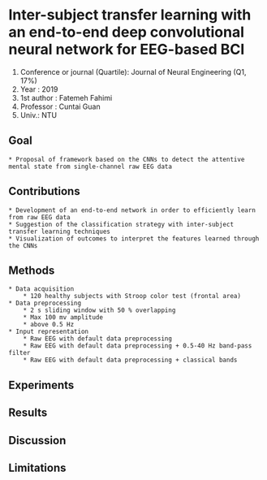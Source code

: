 # Inter-subject transfer learning with an end-to-end deep convolutional neural network for EEG-based BCI

1. Conference or journal (Quartile): Journal of Neural Engineering (Q1, 17%)
2. Year : 2019
3. 1st author : Fatemeh Fahimi
4. Professor : Cuntai Guan
5. Univ.: NTU

## Goal

    * Proposal of framework based on the CNNs to detect the attentive mental state from single-channel raw EEG data

## Contributions

    * Development of an end-to-end network in order to efficiently learn from raw EEG data
    * Suggestion of the classification strategy with inter-subject transfer learning techniques
    * Visualization of outcomes to interpret the features learned through the CNNs

## Methods

    * Data acquisition
    	* 120 healthy subjects with Stroop color test (frontal area)
    * Data preprocessing
    	* 2 s sliding window with 50 % overlapping
    	* Max 100 mv amplitude
    	* above 0.5 Hz
    * Input representation
    	* Raw EEG with default data preprocessing
    	* Raw EEG with default data preprocessing + 0.5-40 Hz band-pass filter
    	* Raw EEG with default data preprocessing + classical bands

## Experiments

## Results

## Discussion

## Limitations
